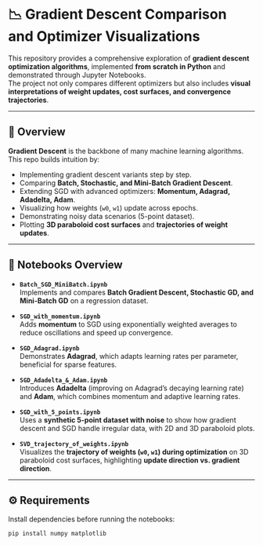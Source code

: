 # 📉 Gradient Descent Comparison and Optimizer Visualizations

This repository provides a comprehensive exploration of **gradient descent optimization algorithms**, implemented **from scratch in Python** and demonstrated through Jupyter Notebooks.  
The project not only compares different optimizers but also includes **visual interpretations of weight updates, cost surfaces, and convergence trajectories**.

---

## 📖 Overview

**Gradient Descent** is the backbone of many machine learning algorithms.  
This repo builds intuition by:

- Implementing gradient descent variants step by step.  
- Comparing **Batch, Stochastic, and Mini-Batch Gradient Descent**.  
- Extending SGD with advanced optimizers: **Momentum, Adagrad, Adadelta, Adam**.  
- Visualizing how weights (`w0`, `w1`) update across epochs.  
- Demonstrating noisy data scenarios (5-point dataset).  
- Plotting **3D paraboloid cost surfaces** and **trajectories of weight updates**.  

---

## 📂 Notebooks Overview

- **`Batch_SGD_MiniBatch.ipynb`**  
  Implements and compares **Batch Gradient Descent, Stochastic GD, and Mini-Batch GD** on a regression dataset.  

- **`SGD_with_momentum.ipynb`**  
  Adds **momentum** to SGD using exponentially weighted averages to reduce oscillations and speed up convergence.  

- **`SGD_Adagrad.ipynb`**  
  Demonstrates **Adagrad**, which adapts learning rates per parameter, beneficial for sparse features.  

- **`SGD_Adadelta_&_Adam.ipynb`**  
  Introduces **Adadelta** (improving on Adagrad’s decaying learning rate) and **Adam**, which combines momentum and adaptive learning rates.  

- **`SGD_with_5_points.ipynb`**  
  Uses a **synthetic 5-point dataset with noise** to show how gradient descent and SGD handle irregular data, with 2D and 3D paraboloid plots.  

- **`SVD_trajectory_of_weights.ipynb`**  
  Visualizes the **trajectory of weights (`w0`, `w1`) during optimization** on 3D paraboloid cost surfaces, highlighting **update direction vs. gradient direction**.  

---

## ⚙️ Requirements

Install dependencies before running the notebooks:

```bash
pip install numpy matplotlib
